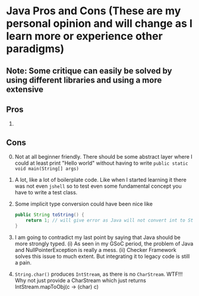 # Java Pros and Cons (These are my personal opinion and will change as I learn more or experience other paradigms)

## Note: Some critique can easily be solved by using different libraries and using a more extensive

## Pros

1.  

## Cons

0. Not at all beginner friendly. There should be some abstract layer where I could at least print "Hello world" without having to write `public static void main(String[] args)`
1. A lot, like a lot of boilerplate code. Like when I started learning it there was not even `jshell` so to test even some fundamental concept you have to write a test class.
2. Some implicit type conversion could have been nice like

    ```java
    public String toString() {
        return 1; // will give error as Java will not convert int to String implicitly. TODO: research why Java made this trade-off
    }
    ```

3. I am going to contradict my last point by saying that Java should be more strongly typed.
    (i) As seen in my GSoC period, the problem of Java and NullPointerException is really a mess.
    (ii) Checker Framework solves this issue to much extent. But integrating it to legacy code is still a pain.

4. `String.char()` produces `IntStream`, as there is no `CharStream`. WTF!!!
    Why not just provide a CharStream which just returns IntStream.mapToObj(c -> (char) c)
